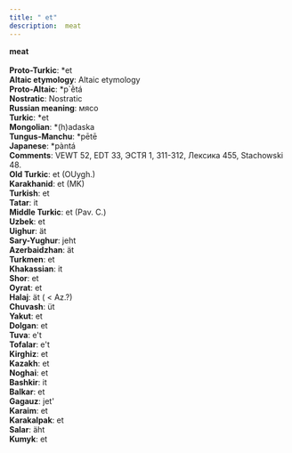 ```yaml
---
title: " et"
description:  meat
---
```

<p data-pagefind-weight="0.5">
<strong> meat</strong><br><br>
<strong>Proto-Turkic</strong>:  *et<br>
<strong>Altaic etymology</strong>:  Altaic etymology<br>
<strong> Proto-Altaic</strong>:  *p`ḕtá<br>
<strong>Nostratic</strong>:  Nostratic<br>
<strong>Russian meaning</strong>:  мясо<br>
<strong>Turkic</strong>:  *et<br>
<strong>Mongolian</strong>:  *(h)adaska<br>
<strong>Tungus-Manchu</strong>:  *pētē<br>
<strong>Japanese</strong>:  *pàntá<br>
<strong>Comments</strong>:  VEWT 52, EDT 33, ЭСТЯ 1, 311-312, Лексика 455, Stachowski 48.<br>
<strong>Old Turkic</strong>:  et (OUygh.)<br>
<strong>Karakhanid</strong>:  et (MK)<br>
<strong>Turkish</strong>:  et<br>
<strong>Tatar</strong>:  it<br>
<strong>Middle Turkic</strong>:  et (Pav. C.)<br>
<strong>Uzbek</strong>:  et<br>
<strong>Uighur</strong>:  ät<br>
<strong>Sary-Yughur</strong>:  jeht<br>
<strong>Azerbaidzhan</strong>:  ät<br>
<strong>Turkmen</strong>:  et<br>
<strong>Khakassian</strong>:  it<br>
<strong>Shor</strong>:  et<br>
<strong>Oyrat</strong>:  et<br>
<strong>Halaj</strong>:  ät ( < Az.?)<br>
<strong>Chuvash</strong>:  üt<br>
<strong>Yakut</strong>:  et<br>
<strong>Dolgan</strong>:  et<br>
<strong>Tuva</strong>:  e't<br>
<strong>Tofalar</strong>:  e't<br>
<strong>Kirghiz</strong>:  et<br>
<strong>Kazakh</strong>:  et<br>
<strong>Noghai</strong>:  et<br>
<strong>Bashkir</strong>:  it<br>
<strong>Balkar</strong>:  et<br>
<strong>Gagauz</strong>:  jet'<br>
<strong>Karaim</strong>:  et<br>
<strong>Karakalpak</strong>:  et<br>
<strong>Salar</strong>:  äht<br>
<strong>Kumyk</strong>:  et<br>

</p>
